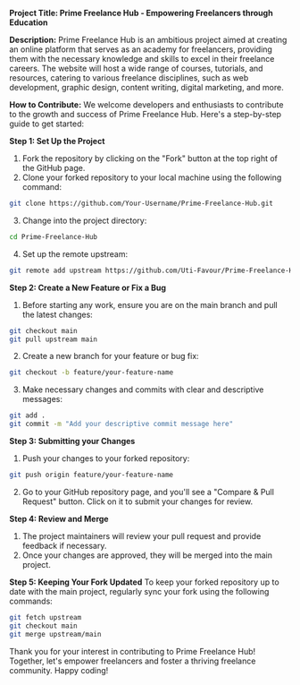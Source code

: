 
**Project Title: Prime Freelance Hub - Empowering Freelancers through Education**

**Description:**
Prime Freelance Hub is an ambitious project aimed at creating an online platform that serves as an academy for freelancers, providing them with the necessary knowledge and skills to excel in their freelance careers. The website will host a wide range of courses, tutorials, and resources, catering to various freelance disciplines, such as web development, graphic design, content writing, digital marketing, and more.

**How to Contribute:**
We welcome developers and enthusiasts to contribute to the growth and success of Prime Freelance Hub. Here's a step-by-step guide to get started:

**Step 1: Set Up the Project**
1. Fork the repository by clicking on the "Fork" button at the top right of the GitHub page.
2. Clone your forked repository to your local machine using the following command:

```bash
git clone https://github.com/Your-Username/Prime-Freelance-Hub.git
```

3. Change into the project directory:

```bash
cd Prime-Freelance-Hub
```

4. Set up the remote upstream:

```bash
git remote add upstream https://github.com/Uti-Favour/Prime-Freelance-Hub.git
```

**Step 2: Create a New Feature or Fix a Bug**
1. Before starting any work, ensure you are on the main branch and pull the latest changes:

```bash
git checkout main
git pull upstream main
```

2. Create a new branch for your feature or bug fix:

```bash
git checkout -b feature/your-feature-name
```

3. Make necessary changes and commits with clear and descriptive messages:

```bash
git add .
git commit -m "Add your descriptive commit message here"
```

**Step 3: Submitting your Changes**
1. Push your changes to your forked repository:

```bash
git push origin feature/your-feature-name
```

2. Go to your GitHub repository page, and you'll see a "Compare & Pull Request" button. Click on it to submit your changes for review.

**Step 4: Review and Merge**
1. The project maintainers will review your pull request and provide feedback if necessary.
2. Once your changes are approved, they will be merged into the main project.

**Step 5: Keeping Your Fork Updated**
To keep your forked repository up to date with the main project, regularly sync your fork using the following commands:

```bash
git fetch upstream
git checkout main
git merge upstream/main
```

Thank you for your interest in contributing to Prime Freelance Hub! Together, let's empower freelancers and foster a thriving freelance community. Happy coding!
